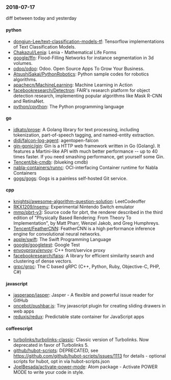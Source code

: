 ### 2018-07-17
diff between today and yesterday

#### python
* [dongjun-Lee/text-classification-models-tf](https://github.com/dongjun-Lee/text-classification-models-tf): Tensorflow implementations of Text Classification Models.
* [Chakazul/Lenia](https://github.com/Chakazul/Lenia): Lenia - Mathematical Life Forms
* [google/ffn](https://github.com/google/ffn): Flood-Filling Networks for instance segmentation in 3d volumes.
* [odoo/odoo](https://github.com/odoo/odoo): Odoo. Open Source Apps To Grow Your Business.
* [AtsushiSakai/PythonRobotics](https://github.com/AtsushiSakai/PythonRobotics): Python sample codes for robotics algorithms.
* [apachecn/MachineLearning](https://github.com/apachecn/MachineLearning): Machine Learning in Action
* [facebookresearch/Detectron](https://github.com/facebookresearch/Detectron): FAIR's research platform for object detection research, implementing popular algorithms like Mask R-CNN and RetinaNet.
* [python/cpython](https://github.com/python/cpython): The Python programming language

#### go
* [jdkato/prose](https://github.com/jdkato/prose):  A Golang library for text processing, including tokenization, part-of-speech tagging, and named-entity extraction.
* [didi/falcon-log-agent](https://github.com/didi/falcon-log-agent): agentopen-falcon
* [gin-gonic/gin](https://github.com/gin-gonic/gin): Gin is a HTTP web framework written in Go (Golang). It features a Martini-like API with much better performance -- up to 40 times faster. If you need smashing performance, get yourself some Gin.
* [Tencent/bk-cmdb](https://github.com/Tencent/bk-cmdb): (blueking cmdb)
* [nabla-containers/runnc](https://github.com/nabla-containers/runnc): OCI-interfacing Container runtime for Nabla Containers
* [gogs/gogs](https://github.com/gogs/gogs): Gogs is a painless self-hosted Git service.

#### cpp
* [knightsj/awesome-algorithm-question-solution](https://github.com/knightsj/awesome-algorithm-question-solution): LeetCodeoffer
* [RKX1209/nsemu](https://github.com/RKX1209/nsemu): Experimental Nintendo Switch emulator
* [mmp/pbrt-v3](https://github.com/mmp/pbrt-v3): Source code for pbrt, the renderer described in the third edition of "Physically Based Rendering: From Theory To Implementation", by Matt Pharr, Wenzel Jakob, and Greg Humphreys.
* [Tencent/FeatherCNN](https://github.com/Tencent/FeatherCNN): FeatherCNN is a high performance inference engine for convolutional neural networks.
* [apple/swift](https://github.com/apple/swift): The Swift Programming Language
* [google/googletest](https://github.com/google/googletest): Google Test
* [envoyproxy/envoy](https://github.com/envoyproxy/envoy): C++ front/service proxy
* [facebookresearch/faiss](https://github.com/facebookresearch/faiss): A library for efficient similarity search and clustering of dense vectors.
* [grpc/grpc](https://github.com/grpc/grpc): The C based gRPC (C++, Python, Ruby, Objective-C, PHP, C#)

#### javascript
* [jasperapp/jasper](https://github.com/jasperapp/jasper): Jasper - A flexible and powerful issue reader for GitHub
* [oncebot/pushbar.js](https://github.com/oncebot/pushbar.js): Tiny javascript plugin for creating sliding drawers in web apps
* [reduxjs/redux](https://github.com/reduxjs/redux): Predictable state container for JavaScript apps

#### coffeescript
* [turbolinks/turbolinks-classic](https://github.com/turbolinks/turbolinks-classic): Classic version of Turbolinks. Now deprecated in favor of Turbolinks 5.
* [github/hubot-scripts](https://github.com/github/hubot-scripts): DEPRECATED, see https://github.com/github/hubot-scripts/issues/1113 for details - optional scripts for hubot, opt in via hubot-scripts.json
* [JoelBesada/activate-power-mode](https://github.com/JoelBesada/activate-power-mode): Atom package - Activate POWER MODE to write your code in style.
